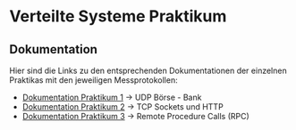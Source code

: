 # Verteilte Systeme Praktikum

## Dokumentation
Hier sind die Links zu den entsprechenden Dokumentationen der einzelnen Praktikas mit den jeweiligen Messprotokollen:
* [Dokumentation Praktikum 1](./src/Praktikum/P1/P1.md) -> UDP Börse - Bank
* [Dokumentation Praktikum 2](./src/Praktikum/P2/P2.md) -> TCP Sockets und HTTP
* [Dokumentation Praktikum 3](./src/Praktikum/P3/P3.md) -> Remote Procedure Calls (RPC)

